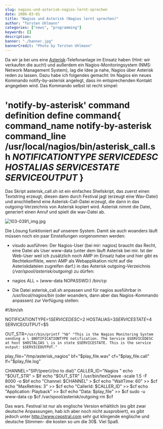 ```yaml
---
slug: nagios-und-asterisk-nagios-lernt-sprechen
date: 2006-03-01
title: "Nagios und Asterisk (Nagios lernt sprechen)"
author: "Torsten Uhlmann"
categories: ["news", "programming"]
keywords: []
description:
banner: "./banner.jpg"
bannerCredit: "Photo by Torsten Uhlmann"
---
```


Da wir ja bei uns eine [Asterisk](http://www.asterisk.org)-Telefonanlage im Einsatz haben (Hint: wir verkaufen die auch!) und außerdem ein Nagios-Monitoringsystem (NMS: Network Management System), lag die Idee ja nahe, Nagios über Asterisk reden zu lassen. Dazu habe ich folgendes gemacht: Im Nagios ein neues Kommando notify-by-asterisk angelegt, dass im entsprechenden Kontakt angegeben wird. Das Kommando selbst ist recht simpel:

# 'notify-by-asterisk' command definition define command{ command_name notify-by-asterisk command_line /usr/local/nagios/bin/asterisk_call.sh $NOTIFICATIONTYPE$ $SERVICEDESC$ $HOSTALIAS$ $SERVICESTATE$ $SERVICEOUTPUT$ }

Das Skript asterisk\_call.sh ist ein einfaches Shellskript, das zuerst einen Textstring erzeugt, diesen dann durch Festival jagt (erzeugt eine Wav-Datei) und anschließend eine Asterisk-Call-Datei erzeugt, die dann in das outgoing-Verzeichnis von Asterisk kopiert wird. Asterisk nimmt die Datei, generiert einen Anruf und spielt die wav-Datei ab.

![103-0391\_img.jpg](/img/uploads/2006/03/103-0391_img.jpg "103-0391_img.jpg")

Die Lösung funktioniert auf unserem System. Damit sie auch woanders läuft müssen noch ein paar Einstellungen vorgenommen werden:

-   visudo ausführen: Der Nagios-User (bei mir: nagios) braucht das Recht, eine Datei als User www-data (unter dem läuft Asterisk bei mir. Ist der Web-User weil ich zusätzlich noch AMP im Einsatz habe und hier gibt es Rechtekonflikte, wenn AMP als Webapplikation nicht auf die Asteriskdateien zugreifen darf.) in das Asterisk outgoing-Verzeichnis (*/var/spool/asterisk/outgoing*) zu dürfen:
-   nagios ALL = (www-data NOPASSWD:) /bin/cp

-   Die Datei asterisk\_call.sh anpassen und für nagios ausführbar in */usr/local/nagios/bin* (oder woanders, dann aber das Nagios-Kommando anpassen) zur Verfügung stellen:

<!-- -->

#!/bin/sh

NOTIFICATIONTYPE=$1 SERVICEDESC=$2 HOSTALIAS=$3 SERVICESTATE=$4 SERVICEOUTPUT=$5

OUT_STR=`/usr/bin/printf "%b" "This is the Nagios Monitoring System sending a \ $NOTIFICATIONTYPE notification. The Service $SERVICEDESC at host $HOSTALIAS \ is in state $SERVICESTATE. This is the service output: $SERVICEOUTPUT."`

play_file="/tmp/asterisk_nagios" bf="$play_file.wav" cf="$play_file.call" lf="$play_file.log"

CHANNEL="SIP/(peer)/(no to dial)" CALLER_ID="Nagios " echo "$OUT_STR" > $lf echo "$OUT_STR" | /usr/bin/text2wave -scale 1.5 -F 8000 -o $bf echo "Channel: $CHANNEL" > $cf echo "WaitTime: 60" >> $cf echo "MaxRetries: 3" >> $cf echo "CallerId: $CALLER_ID" >> $cf echo "Application: Playback" >> $cf echo "Data: $play_file" >> $cf sudo -u www-data cp $cf /var/spool/asterisk/outgoing rm $cf

Das wars. Festival ist nur als englische Version erhältlich (es gibt zwar deutsche Anpassungen, hab ich aber noch nicht ausprobiert), es gibt jedoch unter <http://www.cepstral.com> sehr gut klingende englische und deutsche Stimmen- die kosten so um die 30$. Viel Spaß.
